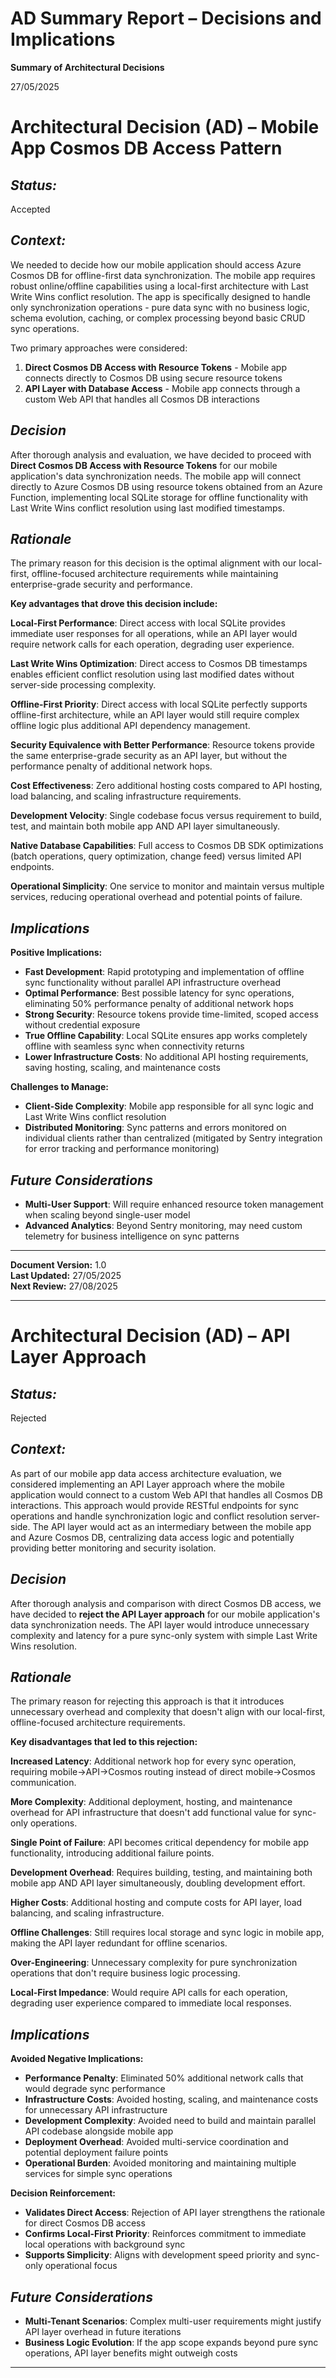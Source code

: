 # AD Summary Report – Decisions and Implications

<a name="sodaerror0"></a>**Summary of Architectural Decisions** 

27/05/2025

# <a name="sodaerror47"></a>**Architectural Decision (AD) – Mobile App Cosmos DB Access Pattern**

## ***Status:*** 
Accepted

## ***Context:*** 
We needed to decide how our mobile application should access Azure Cosmos DB for offline-first data synchronization. The mobile app requires robust online/offline capabilities using a local-first architecture with Last Write Wins conflict resolution. The app is specifically designed to handle only synchronization operations - pure data sync with no business logic, schema evolution, caching, or complex processing beyond basic CRUD sync operations.

Two primary approaches were considered:
1. **Direct Cosmos DB Access with Resource Tokens** - Mobile app connects directly to Cosmos DB using secure resource tokens
2. **API Layer with Database Access** - Mobile app connects through a custom Web API that handles all Cosmos DB interactions

## ***Decision***
After thorough analysis and evaluation, we have decided to proceed with **Direct Cosmos DB Access with Resource Tokens** for our mobile application's data synchronization needs. The mobile app will connect directly to Azure Cosmos DB using resource tokens obtained from an Azure Function, implementing local SQLite storage for offline functionality with Last Write Wins conflict resolution using last modified timestamps.

## ***Rationale***
The primary reason for this decision is the optimal alignment with our local-first, offline-focused architecture requirements while maintaining enterprise-grade security and performance.

**Key advantages that drove this decision include:**

**Local-First Performance**: Direct access with local SQLite provides immediate user responses for all operations, while an API layer would require network calls for each operation, degrading user experience.

**Last Write Wins Optimization**: Direct access to Cosmos DB timestamps enables efficient conflict resolution using last modified dates without server-side processing complexity.

**Offline-First Priority**: Direct access with local SQLite perfectly supports offline-first architecture, while an API layer would still require complex offline logic plus additional API dependency management.

**Security Equivalence with Better Performance**: Resource tokens provide the same enterprise-grade security as an API layer, but without the performance penalty of additional network hops.

**Cost Effectiveness**: Zero additional hosting costs compared to API hosting, load balancing, and scaling infrastructure requirements.

**Development Velocity**: Single codebase focus versus requirement to build, test, and maintain both mobile app AND API layer simultaneously.

**Native Database Capabilities**: Full access to Cosmos DB SDK optimizations (batch operations, query optimization, change feed) versus limited API endpoints.

**Operational Simplicity**: One service to monitor and maintain versus multiple services, reducing operational overhead and potential points of failure.

## ***Implications***

**Positive Implications:**
- **Fast Development**: Rapid prototyping and implementation of offline sync functionality without parallel API infrastructure overhead
- **Optimal Performance**: Best possible latency for sync operations, eliminating 50% performance penalty of additional network hops
- **Strong Security**: Resource tokens provide time-limited, scoped access without credential exposure
- **True Offline Capability**: Local SQLite ensures app works completely offline with seamless sync when connectivity returns
- **Lower Infrastructure Costs**: No additional API hosting requirements, saving hosting, scaling, and maintenance costs

**Challenges to Manage:**
- **Client-Side Complexity**: Mobile app responsible for all sync logic and Last Write Wins conflict resolution
- **Distributed Monitoring**: Sync patterns and errors monitored on individual clients rather than centralized (mitigated by Sentry integration for error tracking and performance monitoring)

## ***Future Considerations***
- **Multi-User Support**: Will require enhanced resource token management when scaling beyond single-user model
- **Advanced Analytics**: Beyond Sentry monitoring, may need custom telemetry for business intelligence on sync patterns

---

**Document Version:** 1.0  
**Last Updated:** 27/05/2025  
**Next Review:** 27/08/2025

---

# <a name="sodaerror48"></a>**Architectural Decision (AD) – API Layer Approach**

## ***Status:*** 
Rejected

## ***Context:*** 
As part of our mobile app data access architecture evaluation, we considered implementing an API Layer approach where the mobile application would connect to a custom Web API that handles all Cosmos DB interactions. This approach would provide RESTful endpoints for sync operations and handle synchronization logic and conflict resolution server-side. The API layer would act as an intermediary between the mobile app and Azure Cosmos DB, centralizing data access logic and potentially providing better monitoring and security isolation.

## ***Decision***
After thorough analysis and comparison with direct Cosmos DB access, we have decided to **reject the API Layer approach** for our mobile application's data synchronization needs. The API layer would introduce unnecessary complexity and latency for a pure sync-only system with simple Last Write Wins resolution.

## ***Rationale***
The primary reason for rejecting this approach is that it introduces unnecessary overhead and complexity that doesn't align with our local-first, offline-focused architecture requirements.

**Key disadvantages that led to this rejection:**

**Increased Latency**: Additional network hop for every sync operation, requiring mobile→API→Cosmos routing instead of direct mobile→Cosmos communication.

**More Complexity**: Additional deployment, hosting, and maintenance overhead for API infrastructure that doesn't add functional value for sync-only operations.

**Single Point of Failure**: API becomes critical dependency for mobile app functionality, introducing additional failure points.

**Development Overhead**: Requires building, testing, and maintaining both mobile app AND API layer simultaneously, doubling development effort.

**Higher Costs**: Additional hosting and compute costs for API layer, load balancing, and scaling infrastructure.

**Offline Challenges**: Still requires local storage and sync logic in mobile app, making the API layer redundant for offline scenarios.

**Over-Engineering**: Unnecessary complexity for pure synchronization operations that don't require business logic processing.

**Local-First Impedance**: Would require API calls for each operation, degrading user experience compared to immediate local responses.

## ***Implications***

**Avoided Negative Implications:**
- **Performance Penalty**: Eliminated 50% additional network calls that would degrade sync performance
- **Infrastructure Costs**: Avoided hosting, scaling, and maintenance costs for unnecessary API infrastructure
- **Development Complexity**: Avoided need to build and maintain parallel API codebase alongside mobile app
- **Deployment Overhead**: Avoided multi-service coordination and potential deployment failure points
- **Operational Burden**: Avoided monitoring and maintaining multiple services for simple sync operations

**Decision Reinforcement:**
- **Validates Direct Access**: Rejection of API layer strengthens the rationale for direct Cosmos DB access
- **Confirms Local-First Priority**: Reinforces commitment to immediate local operations with background sync
- **Supports Simplicity**: Aligns with development speed priority and sync-only operational focus

## ***Future Considerations***
- **Multi-Tenant Scenarios**: Complex multi-user requirements might justify API layer overhead in future iterations
- **Business Logic Evolution**: If the app scope expands beyond pure sync operations, API layer benefits might outweigh costs

---
